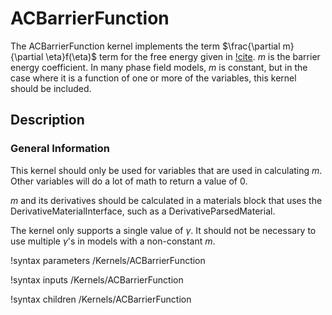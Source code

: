 # ACBarrierFunction

The ACBarrierFunction kernel implements the term $\frac{\partial m}{\partial \eta}f(\eta)$
term for the free energy given in [!cite](moelans_quantitative_2008).
$m$ is the barrier energy coefficient.
In many phase field models, $m$ is constant, but in the case where it is a function
of one or more of the variables, this kernel should be included.

## Description

### General Information

This kernel should only be used for variables that are used in calculating $m$.
Other variables will do a lot of math to return a value of 0.

$m$ and its derivatives should be calculated in a materials block that uses the
DerivativeMaterialInterface, such as a DerivativeParsedMaterial.

The kernel only supports a single value of $\gamma$.
It should not be necessary to use multiple $\gamma$'s in models with a non-constant
$m$.

!syntax parameters /Kernels/ACBarrierFunction

!syntax inputs /Kernels/ACBarrierFunction

!syntax children /Kernels/ACBarrierFunction

